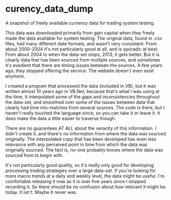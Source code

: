 # curency_data_dump
A snapshot of freely available currency data for trading system testing.

This data was downloaded primarily from gain capital when they freely made the data available for system testing.  The original data, found in .csv files, had many different date formats, and wasn't very consistent.  From about 2000-2004 it's not particularly good at all, and is sporadic at best.  From about 2004 to when the data-set stops, 2013, it gets better.  But it is clearly data that has been sourced from multiple sources, and sometimes it's evedient that there are timing issues between the sources.  A few years ago, they stopped offering the service.  The website doesn't even exist anymore.

I created a program that processed the data (included  in VB), but it was written almost 10 years ago in VB.Net, because that's what I was using at the time.  It interpolated some of the gaps and inconsistencies throughout the data-set, and smoothed over some of the issues between data that clearly had time mis-matches from several sources.  The code is there, but I haven't really touched the language since, so you can take it or leave it.  It does make the data a little easier to traverse though.

There are no guarantees AT ALL about the veracity of this information.  I didn't create it, and there's no information from where the data was sourced originally.  The interpolated copy that has been developed has even less relevance with any perceived point in time from which the data was originally sourced.  The fact is, no-one probably knows where the data was sourced from to begin with.

It's not particularly good quality, so it's really only good for developing processing trading strategies over a large data-set.  If you're looking for more macro trends at a daily and weekly level, the data might be useful.  I'm comfortable releasing it now as it is over five years since I stopped recording it.  So there should be no confusion about how relevant it might be today.  It isn't.  Maybe it never was.  
